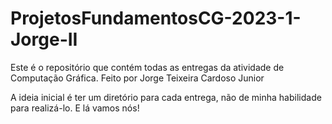 # ProjetosFundamentosCG-2023-1-Jorge-II
Este é o repositório que contém todas as entregas da atividade de Computação Gráfica.
Feito por Jorge Teixeira Cardoso Junior

A ideia inicial é ter um diretório para cada entrega, não de minha habilidade para realizá-lo.
E lá vamos nós!

